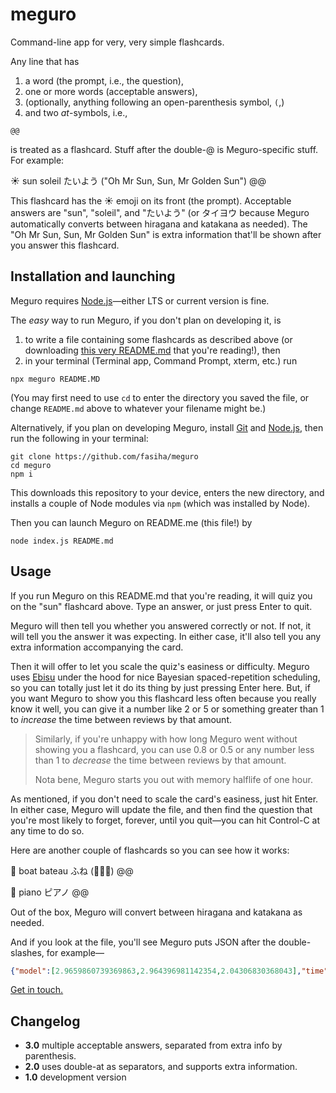 # meguro

Command-line app for very, very simple flashcards.

Any line that has
1. a word (the prompt, i.e., the question),
2. one or more words (acceptable answers),
3. (optionally, anything following an open-parenthesis symbol, `(`,)
4. and two *at*-symbols, i.e.,
```
@@
```
is treated as a flashcard. Stuff after the double-@ is Meguro-specific stuff. For example:

☀️ sun soleil たいよう ("Oh Mr Sun, Sun, Mr Golden Sun") @@

This flashcard has the ☀️ emoji on its front (the prompt). Acceptable answers are "sun", "soleil", and "たいよう" (or タイヨウ because Meguro automatically converts between hiragana and katakana as needed). The "Oh Mr Sun, Sun, Mr Golden Sun" is extra information that'll be shown after you answer this flashcard.

## Installation and launching
Meguro requires [Node.js](https://nodejs.org)—either LTS or current version is fine.

The *easy* way to run Meguro, if you don't plan on developing it, is 
1. to write a file containing some flashcards as described above (or downloading [this very README.md](https://raw.githubusercontent.com/fasiha/meguro/master/README.md) that you're reading!), then 
2. in your terminal (Terminal app, Command Prompt, xterm, etc.) run
```console
npx meguro README.MD
```
(You may first need to use `cd` to enter the directory you saved the file, or change `README.md` above to whatever your filename might be.)

Alternatively, if you plan on developing Meguro, install [Git](https://git-scm.com) and [Node.js](https://nodejs.org), then run the following in your terminal:
```shell
git clone https://github.com/fasiha/meguro
cd meguro
npm i
```
This downloads this repository to your device, enters the new directory, and installs a couple of Node modules via `npm` (which was installed by Node).

Then you can launch Meguro on README.me (this file!) by
```shell
node index.js README.md
```

## Usage
If you run Meguro on this README.md that you're reading, it will quiz you on the "sun" flashcard above. Type an answer, or just press Enter to quit.

Meguro will then tell you whether you answered correctly or not. If not, it will tell you the answer it was expecting. In either case, it'll also tell you any extra information accompanying the card.

Then it will offer to let you scale the quiz's easiness or difficulty. Meguro uses [Ebisu](https://fasiha.github.io/ebisu) under the hood for nice Bayesian spaced-repetition scheduling, so you can totally just let it do its thing by just pressing Enter here. But, if you want Meguro to show you this flashcard less often because you really know it well, you can give it a number like 2 or 5 or something greater than 1 to *increase* the time between reviews by that amount.

> Similarly, if you're unhappy with how long Meguro went without showing you a flashcard, you can use 0.8 or 0.5 or any number less than 1 to *decrease* the time between reviews by that amount.
> 
> Nota bene, Meguro starts you out with memory halflife of one hour.

As mentioned, if you don't need to scale the card's easiness, just hit Enter. In either case, Meguro will update the file, and then find the question that you're most likely to forget, forever, until you quit—you can hit Control-C at any time to do so.

Here are another couple of flashcards so you can see how it works:

🚢 boat bateau ふね (🌊🌊🌊) @@

🎹 piano ピアノ @@

Out of the box, Meguro will convert between hiragana and katakana as needed.

And if you look at the file, you'll see Meguro puts JSON after the double-slashes, for example—
```json
{"model":[2.9659860739369863,2.964396981142354,2.04306830368043],"time":"2020-06-13T04:29:19.684Z"}
```

[Get in touch.](https://fasiha.github.io/#contact)

## Changelog
- **3.0** multiple acceptable answers, separated from extra info by parenthesis.
- **2.0** uses double-at as separators, and supports extra information.
- **1.0** development version